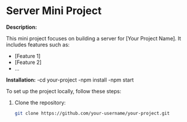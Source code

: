# Server Mini Project

**Description:**

This mini project focuses on building a server for [Your Project Name]. It includes features such as:

- [Feature 1]
- [Feature 2]
- ...

**Installation:**
-cd your-project
-npm install
-npm start


To set up the project locally, follow these steps:

1. Clone the repository:
   ```bash
   git clone https://github.com/your-username/your-project.git
